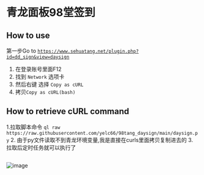 # 青龙面板98堂签到

## How to use
第一步Go to [`https://www.sehuatang.net/plugin.php?id=dd_sign&view=daysign`](https://www.sehuatang.net/plugin.php?id=dd_sign&view=daysign)
1. 在登录账号里面F12 
2. 找到 `Network` 选项卡
3. 然后右键 选择 `Copy as cURL`
4. 拷贝`Copy as cURL(bash)`

## How to retrieve cURL command

1.拉取脚本命令 `ql raw https://raw.githubusercontent.com/yelc66/98tang_daysign/main/daysign.py` 
2. 由于py文件读取不到青龙环境变量,我是直接在curls里面拷贝复制进去的
3. 拉取后定时任务就可以执行了 

## 
![image](https://user-images.githubusercontent.com/48628500/147813299-20c6f1b1-9478-4260-aefe-ec2cd25a4048.png)
